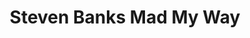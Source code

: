 ---
layout: post
title: Steven Banks Mad My Way
image: /images/portfolio/steven-banks-mad-my-way.jpg
---